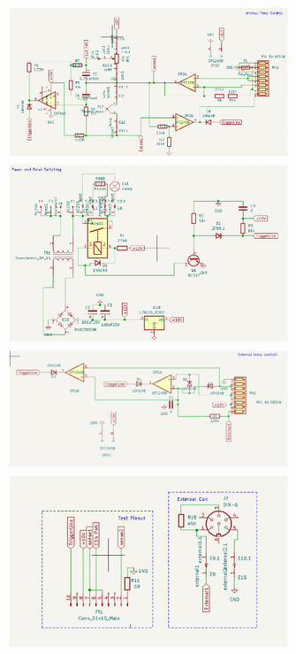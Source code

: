 ![alt text](https://raw.githubusercontent.com/moeC137/Ikamag_RET-G_repair/main/temp_controll.png)

![alt text](https://raw.githubusercontent.com/moeC137/Ikamag_RET-G_repair/main/Power_and_switching.png)

![alt text](https://raw.githubusercontent.com/moeC137/Ikamag_RET-G_repair/main/external_temp.png)

![alt text](https://raw.githubusercontent.com/moeC137/Ikamag_RET-G_repair/main/connectors.png)
